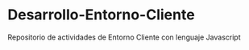 # Desarrollo-Entorno-Cliente
 Repositorio de actividades de Entorno Cliente con lenguaje Javascript
